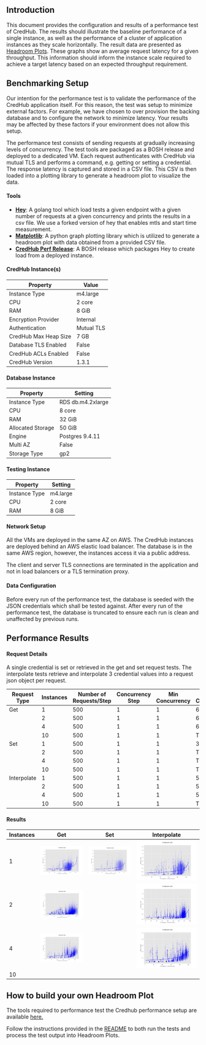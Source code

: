 ## Introduction

This document provides the configuration and results of a performance test of CredHub. The results should illustrate the baseline performance of a single instance, as well as the performance of a cluster of application instances as they scale horizontally. The result data are presented as [Headroom Plots][1]. These graphs show an average request latency for a given throughput. This information should inform the instance scale required to achieve a target latency based on an expected throughput requirement. 

[1]:https://github.com/adrianco/headroom-plot

## Benchmarking Setup 

Our intention for the performance test is to validate the performance of the CredHub application itself. For this reason, the test was setup to minimize external factors. For example, we have chosen to over provision the backing database and to configure the network to minimize latency. Your results may be affected by these factors if your environment does not allow this setup. 

The performance test consists of sending requests at gradually increasing levels of concurrency. The test tools are packaged as a BOSH release and deployed to a dedicated VM. Each request authenticates with CredHub via mutual TLS and performs a command, e.g. getting or setting a credential. The response latency is captured and stored in a CSV file. This CSV is then loaded into a plotting library to generate a headroom plot to visualize the data.


#### Tools

* **[Hey][2]**: A golang tool which load tests a given endpoint with a given number of requests at a given concurrency and prints the results in a csv file. We use a forked version of hey that enables mtls and start time measurement.
* **[Matplotlib][3]**: A python graph plotting library which is utilized to generate a headroom plot with data obtained from a provided CSV file.
* **[CredHub Perf Release][4]**: A BOSH release which packages Hey to create load from a deployed instance. 

[2]:https://github.com/cf-routing/hey
[3]:https://github.com/matplotlib/matplotlib
[4]:https://github.com/cloudfoundry-incubator/credhub-perf-release

#### CredHub Instance(s)

| Property              | Value      | 
|-----------------------|------------|
| Instance Type         | m4.large   |
| CPU                   | 2 core     |
| RAM                   | 8 GiB      |
| Encryption Provider   | Internal   |
| Authentication        | Mutual TLS |
| CredHub Max Heap Size | 7 GB       |
| Database TLS Enabled  | False      |
| CredHub ACLs Enabled  | False      |
| CredHub Version       | 1.3.1      |


#### Database Instance

| Property          | Setting           |
|-------------------|-------------------|
| Instance Type     | RDS db.m4.2xlarge |
| CPU               | 8 core            |
| RAM               | 32 GiB            |
| Allocated Storage | 50 GiB            |
| Engine            | Postgres 9.4.11   |
| Multi AZ          | False             |
| Storage Type      | gp2               |


#### Testing Instance

| Property          | Setting  |
|-------------------|----------|
| Instance Type     | m4.large |
| CPU               | 2 core   |
| RAM               | 8 GiB    |

#### Network Setup

All the VMs are deployed in the same AZ on AWS. The CredHub instances are deployed behind an AWS elastic load balancer. The database is in the same AWS region, however, the instances access it via a public address.  

The client and server TLS connections are terminated in the application and not in load balancers or a TLS termination proxy.

#### Data Configuration

Before every run of the performance test, the database is seeded with the JSON credentials which shall be tested against.
After every run of the performance test, the database is truncated to ensure each run is clean and unaffected by previous runs.

## Performance Results

#### Request Details 

A single credential is set or retrieved in the get and set request tests. The interpolate tests retrieve and interpolate 3 credential values into a request json object per request. 

| Request Type |  Instances | Number of Requests/Step | Concurrency Step | Min Concurrency | Max Concurrency | Total Requests | 
|------|-----|------|-------|-------|------|------|
| Get         | 1  | 500 | 1 | 1 | 60  | 30000
|             | 2  | 500 | 1 | 1 | 60 | 30000 
|             | 4  | 500 | 1 | 1 | 60 | 30000 
|             | 10 | 500 | 1 | 1 | TBD | TBD 
| Set         | 1  | 500 | 1 | 1 | 35 | 17500
|             | 2  | 500 | 1 | 1 | TBD | TBD 
|             | 4  | 500 | 1 | 1 | TBD | TBD 
|             | 10 | 500 | 1 | 1 | TBD | TBD 
| Interpolate | 1  | 500 | 1 | 1 | 50 | 25000
|             | 2  | 500 | 1 | 1 | 50 | 25000 
|             | 4  | 500 | 1 | 1 | 50 | 25000 
|             | 10 | 500 | 1 | 1 | TBD | TBD 

#### Results

| Instances |  Get | Set | Interpolate |
|------|-----|------|-----|
| 1  | ![GET1](images/GET_1_instance.png) | ![SET1](images/SET_1_instance.png) | ![INTERPOLATE1](images/INTERPOLATE_1_instance.png) |
| 2  | ![GET2](images/GET_2_instance.png) | | ![INTERPOLATE2](images/INTERPOLATE_2_instance.png) |
| 4  | ![GET4](images/GET_4_instance.png) | | ![INTERPOLATE4](images/INTERPOLATE_4_instance.png) |
| 10 | | | |


## How to build your own Headroom Plot

The tools required to performance test the Credhub performance setup are available [here.](https://github.com/cloudfoundry-incubator/credhub-perf-release)

Follow the instructions provided in the [README](https://github.com/cloudfoundry-incubator/credhub-performance/blob/master/README.md) to both run the tests and process the test output into Headroom Plots. 
